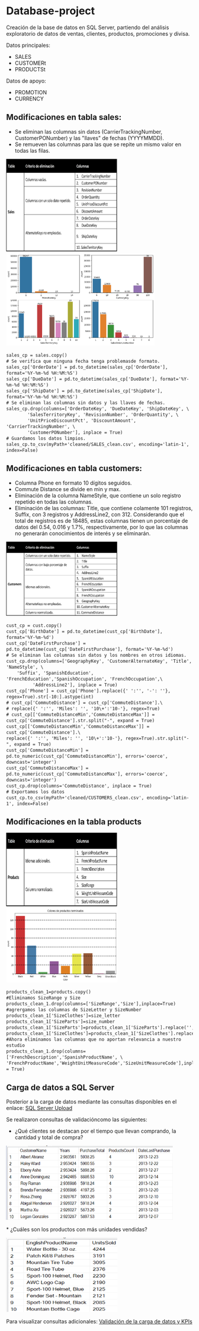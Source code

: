 # Database-project
Creación de la base de datos en SQL Server, partiendo del análisis exploratorio de datos de ventas, clientes, productos, promociones y divisa.

Datos principales: 
* SALES
* CUSTOMERt
* PRODUCTSt

Datos de apoyo:
* PROMOTION
* CURRENCY

## Modificaciones en tabla sales:
* Se eliminan las columnas sin datos (CarrierTrackingNumber, CustomerPONumber) y las "llaves" de fechas (YYYYMMDD).
* Se remueven las columnas para las que se repite un mismo valor en todas las filas.

<p align="left">
<img src="imagenes/sales-delete.png" height="250" width="300">
<img src="imagenes/sales-categ-viz.png" height="250" width="400">
</p>

```
sales_cp = sales.copy()
# Se verifica que ninguna fecha tenga problemasde formato.
sales_cp['OrderDate'] = pd.to_datetime(sales_cp['OrderDate'], format='%Y-%m-%d %H:%M:%S')
sales_cp['DueDate'] = pd.to_datetime(sales_cp['DueDate'], format='%Y-%m-%d %H:%M:%S')
sales_cp['ShipDate'] = pd.to_datetime(sales_cp['ShipDate'], format='%Y-%m-%d %H:%M:%S')
# Se eliminan las columnas sin datos y las llaves de fechas.
sales_cp.drop(columns=['OrderDateKey', 'DueDateKey', 'ShipDateKey', \
        'SalesTerritoryKey', 'RevisionNumber', 'OrderQuantity', \
        'UnitPriceDiscountPct', 'DiscountAmount', 'CarrierTrackingNumber', \
        'CustomerPONumber'], inplace = True)
# Guardamos los datos limpios.
sales_cp.to_csv(myPath+'cleaned/SALES_clean.csv', encoding='latin-1', index=False)
```

## Modificaciones en tabla customers:
* Columna Phone en formato 10 dígitos seguidos.
* Commute Distance se divide en min y max.
* Eliminación de la columna NameStyle, que contiene un solo registro repetido en todas las columnas.
* Eliminación de las columnas: Title, que contiene colamente 101 registros, Suffix, con 3 registros y AddressLine2, con 312. Considerando que el total de registros es de 18485, estas columnas tienen un porcentaje de datos del 0.54, 0.016 y 1.7%, respectivamente, por lo que las columnas no generarán conocimientos de interés y se eliminarán.

<p align="left">
<img src="imagenes/cust-delete.png" height="200" width="300">
</p>

```
cust_cp = cust.copy()
cust_cp['BirthDate'] = pd.to_datetime(cust_cp['BirthDate'], format='%Y-%m-%d')
cust_cp['DateFirstPurchase'] = pd.to_datetime(cust_cp['DateFirstPurchase'], format='%Y-%m-%d')
# Se eliminan las columnas sin datos y los nombres en otros idiomas.
cust_cp.drop(columns=['GeographyKey', 'CustomerAlternateKey', 'Title', 'NameStyle', \
    'Suffix', 'SpanishEducation', 'FrenchEducation','SpanishOccupation', 'FrenchOccupation',\
          'AddressLine2'], inplace = True)
cust_cp['Phone'] = cust_cp['Phone'].replace({' ':'', '-': ''}, regex=True).str[-10:].astype(int)
# cust_cp['CommuteDistance'] = cust_cp['CommuteDistance'].\
# replace({' ':'', 'Miles': '', '10\+':'10-'}, regex=True)
# cust_cp[['CommuteDistanceMin','CommuteDistanceMax']] = cust_cp['CommuteDistance'].str.split("-", expand = True)
cust_cp[['CommuteDistanceMin','CommuteDistanceMax']] = cust_cp['CommuteDistance'].\
replace({' ':'', 'Miles': '', '10\+':'10-'}, regex=True).str.split("-", expand = True)
cust_cp['CommuteDistanceMin'] = pd.to_numeric(cust_cp['CommuteDistanceMin'], errors='coerce', downcast='integer')
cust_cp['CommuteDistanceMax'] = pd.to_numeric(cust_cp['CommuteDistanceMax'], errors='coerce', downcast='integer')
cust_cp.drop(columns='CommuteDistance', inplace = True)
# Exportamos los datos
cust_cp.to_csv(myPath+'cleaned/CUSTOMERS_clean.csv', encoding='latin-1', index=False)
```

## Modificaciones en la tabla products
<p align="left">
<img src="imagenes/prod-delete.png" height="200" width="300">
<img src="imagenes/prod-colors-viz.png" height="200" width="300">
</p>

```
products_clean_1=products.copy()
#Eliminamos SizeRange y Size
products_clean_1.drop(columns=['SizeRange','Size'],inplace=True)
#agrergamos las columnas de SizeLetter y SizeNumber 
products_clean_1['SizeClothes']=size_letter
products_clean_1['SizeParts']=size_number
products_clean_1['SizeParts']=products_clean_1['SizeParts'].replace('',np.nan)
products_clean_1['SizeClothes']=products_clean_1['SizeClothes'].replace('',np.nan)
#Ahora eliminamos las columnas que no aportan relevancia a nuestro estudio
products_clean_1.drop(columns=['FrenchDescription','SpanishProductName', \
'FrenchProductName','WeightUnitMeasureCode','SizeUnitMeasureCode'],inplace = True)
```

## Carga de datos a SQL Server
Posterior a la carga de datos mediante las consultas disponibles en el enlace:
[SQL Server Upload](https://github.com/Sof265/Database-project/blob/main/SQLServerUpload/db_creation_SQL.sql)

Se realizaron consultas de validacióncomo las siguientes:
* ¿Qué clientes se destacan por el tiempo que llevan comprando, la cantidad y total de compra?
<p align="left">
<img src="imagenes/sql-top-clients.png" height="200" width="450">
</p>
* ¿Cuáles son los productos con más unidades vendidas?
<p align="left">
<img src="imagenes/sql-units-product.png" height="200" width="300">
</p>

Para visualizar consultas adicionales:
[Validación de la carga de datos y KPIs](https://github.com/Sof265/Database-project/blob/main/SQLServerUpload/ConsultasValidacion.sql)
